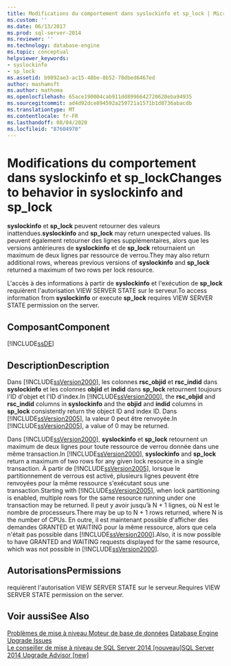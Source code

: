 ```yaml
---
title: Modifications du comportement dans syslockinfo et sp_lock | Microsoft Docs
ms.custom: ''
ms.date: 06/13/2017
ms.prod: sql-server-2014
ms.reviewer: ''
ms.technology: database-engine
ms.topic: conceptual
helpviewer_keywords:
- syslockinfo
- sp_lock
ms.assetid: b9892ae3-ac15-48be-8b52-78dbed6467ed
author: mashamsft
ms.author: mathoma
ms.openlocfilehash: 65ace190004cab911dd8996642720620eba94935
ms.sourcegitcommit: ad4d92dce894592a259721a1571b1d8736abacdb
ms.translationtype: MT
ms.contentlocale: fr-FR
ms.lasthandoff: 08/04/2020
ms.locfileid: "87604970"
---
```

# <a name="changes-to-behavior-in-syslockinfo-and-sp_lock"></a><span data-ttu-id="189c1-102">Modifications du comportement dans syslockinfo et sp_lock</span><span class="sxs-lookup"><span data-stu-id="189c1-102">Changes to behavior in syslockinfo and sp_lock</span></span>
  <span data-ttu-id="189c1-103">**syslockinfo** et **sp_lock** peuvent retourner des valeurs inattendues.</span><span class="sxs-lookup"><span data-stu-id="189c1-103">**syslockinfo** and **sp_lock** may return unexpected values.</span></span> <span data-ttu-id="189c1-104">Ils peuvent également retourner des lignes supplémentaires, alors que les versions antérieures de **syslockinfo** et de **sp_lock** retournaient un maximum de deux lignes par ressource de verrou.</span><span class="sxs-lookup"><span data-stu-id="189c1-104">They may also return additional rows, whereas previous versions of **syslockinfo** and **sp_lock** returned a maximum of two rows per lock resource.</span></span>  
  
 <span data-ttu-id="189c1-105">L'accès à des informations à partir de **syslockinfo** et l'exécution de **sp_lock** requièrent l'autorisation VIEW SERVER STATE sur le serveur.</span><span class="sxs-lookup"><span data-stu-id="189c1-105">To access information from **syslockinfo** or execute **sp_lock** requires VIEW SERVER STATE permission on the server.</span></span>  
  
## <a name="component"></a><span data-ttu-id="189c1-106">Composant</span><span class="sxs-lookup"><span data-stu-id="189c1-106">Component</span></span>  
 [!INCLUDE[ssDE](../../includes/ssde-md.md)]  
  
## <a name="description"></a><span data-ttu-id="189c1-107">Description</span><span class="sxs-lookup"><span data-stu-id="189c1-107">Description</span></span>  
 <span data-ttu-id="189c1-108">Dans [!INCLUDE[ssVersion2000](../../includes/ssversion2000-md.md)], les colonnes **rsc_objid** et **rsc_indid** dans **syslockinfo** et les colonnes **objid** et **indid** dans **sp_lock** retournent toujours l'ID d'objet et l'ID d'index.</span><span class="sxs-lookup"><span data-stu-id="189c1-108">In [!INCLUDE[ssVersion2000](../../includes/ssversion2000-md.md)], the **rsc_objid** and **rsc_indid** columns in **syslockinfo** and the **objid** and **indid** columns in **sp_lock** consistently return the object ID and index ID.</span></span> <span data-ttu-id="189c1-109">Dans [!INCLUDE[ssVersion2005](../../includes/ssversion2005-md.md)], la valeur 0 peut être renvoyée.</span><span class="sxs-lookup"><span data-stu-id="189c1-109">In [!INCLUDE[ssVersion2005](../../includes/ssversion2005-md.md)], a value of 0 may be returned.</span></span>  
  
 <span data-ttu-id="189c1-110">Dans [!INCLUDE[ssVersion2000](../../includes/ssversion2000-md.md)], **syslockinfo** et **sp_lock** retournent un maximum de deux lignes pour toute ressource de verrou donnée dans une même transaction.</span><span class="sxs-lookup"><span data-stu-id="189c1-110">In [!INCLUDE[ssVersion2000](../../includes/ssversion2000-md.md)], **syslockinfo** and **sp_lock** return a maximum of two rows for any given lock resource in a single transaction.</span></span> <span data-ttu-id="189c1-111">À partir de [!INCLUDE[ssVersion2005](../../includes/ssversion2005-md.md)], lorsque le partitionnement de verrous est activé, plusieurs lignes peuvent être renvoyées pour la même ressource s'exécutant sous une transaction.</span><span class="sxs-lookup"><span data-stu-id="189c1-111">Starting with [!INCLUDE[ssVersion2005](../../includes/ssversion2005-md.md)], when lock partitioning is enabled, multiple rows for the same resource running under one transaction may be returned.</span></span> <span data-ttu-id="189c1-112">Il peut y avoir jusqu’à N + 1 lignes, où N est le nombre de processeurs.</span><span class="sxs-lookup"><span data-stu-id="189c1-112">There may be up to N + 1 rows returned, where N is the number of CPUs.</span></span> <span data-ttu-id="189c1-113">En outre, il est maintenant possible d'afficher des demandes GRANTED et WAITING pour la même ressource, alors que cela n'était pas possible dans [!INCLUDE[ssVersion2000](../../includes/ssversion2000-md.md)].</span><span class="sxs-lookup"><span data-stu-id="189c1-113">Also, it is now possible to have GRANTED and WAITING requests displayed for the same resource, which was not possible in [!INCLUDE[ssVersion2000](../../includes/ssversion2000-md.md)].</span></span>  
  
## <a name="permissions"></a><span data-ttu-id="189c1-114">Autorisations</span><span class="sxs-lookup"><span data-stu-id="189c1-114">Permissions</span></span>  
 <span data-ttu-id="189c1-115">requièrent l'autorisation VIEW SERVER STATE sur le serveur.</span><span class="sxs-lookup"><span data-stu-id="189c1-115">Requires VIEW SERVER STATE permission on the server.</span></span>  
  
## <a name="see-also"></a><span data-ttu-id="189c1-116">Voir aussi</span><span class="sxs-lookup"><span data-stu-id="189c1-116">See Also</span></span>  
 <span data-ttu-id="189c1-117">[Problèmes de mise à niveau Moteur de base de données](../../../2014/sql-server/install/database-engine-upgrade-issues.md) </span><span class="sxs-lookup"><span data-stu-id="189c1-117">[Database Engine Upgrade Issues](../../../2014/sql-server/install/database-engine-upgrade-issues.md) </span></span>  
 [<span data-ttu-id="189c1-118">Le conseiller de mise à niveau de SQL Server 2014 &#91;nouveau&#93;</span><span class="sxs-lookup"><span data-stu-id="189c1-118">SQL Server 2014 Upgrade Advisor &#91;new&#93;</span></span>](sql-server-2014-upgrade-advisor.md)  
  
  
